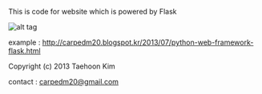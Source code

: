 This is code for website which is powered by Flask

![alt tag](http://4.bp.blogspot.com/-UGYnCi-v7To/UfVm_3OhNPI/AAAAAAAABPU/DlsDLhn7gP8/s1600/carpedm20.png)

example : http://carpedm20.blogspot.kr/2013/07/python-web-framework-flask.html

Copyright (c) 2013 Taehoon Kim

contact : carpedm20@gmail.com
